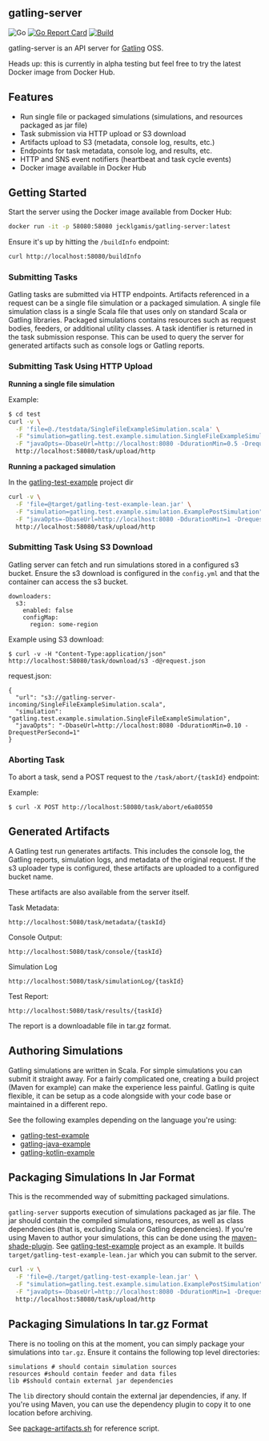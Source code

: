 ## gatling-server

![Go](https://github.com/jecklgamis/gatling-server/workflows/Go/badge.svg?branch=main) [![Go Report Card](https://goreportcard.com/badge/github.com/jecklgamis/gatling-server)](https://goreportcard.com/report/github.com/jecklgamis/gatling-server)
[![Build](https://github.com/jecklgamis/gatling-server/actions/workflows/build.yml/badge.svg)](https://github.com/jecklgamis/gatling-server/actions/workflows/build.yml)

gatling-server is an API server for [Gatling](https://gatling.io/) OSS. 

Heads up: this is currently in alpha testing but feel free to try the latest Docker image from Docker Hub.

## Features

* Run single file or packaged simulations (simulations, and resources packaged as jar file)
* Task submission via HTTP upload or S3 download
* Artifacts upload to S3 (metadata, console log, results, etc.)
* Endpoints for task metadata, console log, and results, etc.
* HTTP and SNS event notifiers (heartbeat and task cycle events)
* Docker image available in Docker Hub

## Getting Started

Start the server using the Docker image available from Docker Hub:

```bash
docker run -it -p 58080:58080 jecklgamis/gatling-server:latest
```

Ensure it's up by hitting the `/buildInfo` endpoint:

```bash
curl http://localhost:58080/buildInfo 
```

### Submitting Tasks

Gatling tasks are submitted via HTTP endpoints. Artifacts referenced in a request can be a single file simulation or a
packaged simulation. A single file simulation class is a single Scala file that uses only on standard Scala or Gatling
libraries. Packaged simulations contains resources such as request bodies, feeders, or additional utility classes. A task 
identifier is returned in the task submission response. This can be used to query the server for generated artifacts 
such as console logs or Gatling reports.

### Submitting Task Using HTTP Upload

**Running a single file simulation**

Example:

```bash
$ cd test
curl -v \
  -F 'file=@./testdata/SingleFileExampleSimulation.scala' \
  -F "simulation=gatling.test.example.simulation.SingleFileExampleSimulation" \
  -F "javaOpts=-DbaseUrl=http://localhost:8080 -DdurationMin=0.5 -DrequestPersecond=1" \
  http://localhost:58080/task/upload/http
```

**Running a packaged simulation**

In the [gatling-test-example](https://github.com/jecklgamis/gatling-test-example) project dir

```bash
curl -v \
  -F 'file=@target/gatling-test-example-lean.jar' \
  -F "simulation=gatling.test.example.simulation.ExamplePostSimulation" \
  -F "javaOpts=-DbaseUrl=http://localhost:8080 -DdurationMin=1 -DrequestPersecond=10" \
  http://localhost:58080/task/upload/http
```

### Submitting Task Using S3 Download

Gatling server can fetch and run simulations stored in a configured s3 bucket. Ensure the s3 download is configured in
the `config.yml` and that the container can access the s3 bucket.

```
downloaders:
  s3:
    enabled: false
    configMap:
      region: some-region
```

Example using S3 download:

```
$ curl -v -H "Content-Type:application/json" http://localhost:58080/task/download/s3 -d@request.json
```

request.json:

```
{
  "url": "s3://gatling-server-incoming/SingleFileExampleSimulation.scala",
  "simulation": "gatling.test.example.simulation.SingleFileExampleSimulation",
  "javaOpts": "-DbaseUrl=http://localhost:8080 -DdurationMin=0.10 -DrequestPerSecond=1"
}
```

### Aborting Task

To abort a task, send a POST request to the `/task/abort/{taskId}` endpoint:

Example:

```
$ curl -X POST http://localhost:58080/task/abort/e6a80550
```

## Generated Artifacts

A Gatling test run generates artifacts. This includes the console log, the Gatling reports, simulation logs, and
metadata of the original request. If the s3 uploader type is configured, these artifacts are uploaded to a configured
bucket name.

These artifacts are also available from the server itself.

Task Metadata:

```
http://localhost:5080/task/metadata/{taskId}
```

Console Output:

``` 
http://localhost:5080/task/console/{taskId}
```

Simulation Log

```
http://localhost:5080/task/simulationLog/{taskId}
```

Test Report:

```
http://localhost:5080/task/results/{taskId}
```

The report is a downloadable file in tar.gz format.

## Authoring Simulations

Gatling simulations are written in Scala. For simple simulations you can submit it straight away. For a
fairly complicated one, creating a build project (Maven for example) can make the experience less painful. Gatling is
quite flexible, it can be setup as a code alongside with your code base or maintained in a different repo.

See the following examples depending on the language you're using:

* [gatling-test-example](https://github.com/jecklgamis/gatling-test-example)
* [gatling-java-example](https://github.com/jecklgamis/gatling-java-example)
* [gatling-kotlin-example](https://github.com/jecklgamis/gatling-kotlin-example)

## Packaging Simulations In Jar Format

This is the recommended way of submitting packaged simulations.

`gatling-server` supports execution of simulations packaged as jar file. The jar should contain the compiled
simulations, resources, as well as class dependencies (that is, excluding Scala or Gatling dependencies). If you're
using Maven to author your simulations, this can be done using
the [maven-shade-plugin](https://maven.apache.org/plugins/maven-shade-plugin/). See
 [gatling-test-example](https://github.com/jecklgamis/gatling-test-example) project as an example. It builds
`target/gatling-test-example-lean.jar` which you can submit to the server.

```bash
curl -v \
  -F 'file=@./target/gatling-test-example-lean.jar' \
  -F "simulation=gatling.test.example.simulation.ExamplePostSimulation" \
  -F "javaOpts=-DbaseUrl=http://localhost:8080 -DdurationMin=1 -DrequestPersecond=1" \
  http://localhost:58080/task/upload/http
```

## Packaging Simulations In tar.gz Format
There is no tooling on this at the moment, you can simply package your simulations into `tar.gz`. Ensure it
contains the following top level directories:
```
simulations # should contain simulation sources
resources #should contain feeder and data files
lib #$should contain external jar dependencies 
```

The `lib` directory should contain the external jar dependencies, if any. If you're using Maven, you can use the
dependency plugin to copy it to one location before archiving.


See [package-artifacts.sh](https://github.com/jecklgamis/gatling-test-example/blob/main/package-artifacts.sh) for reference script.